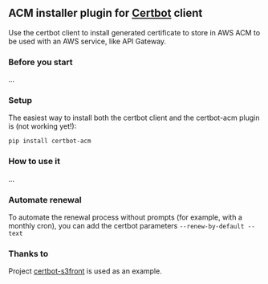 ## ACM installer plugin for [Certbot](https://certbot.eff.org/) client

Use the certbot client to install generated certificate to store
in AWS ACM to be used with an AWS service, like API Gateway.

### Before you start

...

### Setup

The easiest way to install both the certbot client and
the certbot-acm plugin is (not working yet!):
  ```
  pip install certbot-acm
  ```

### How to use it

...

### Automate renewal

To automate the renewal process without prompts (for example,
with a monthly cron), you can add the certbot parameters
`--renew-by-default --text`

### Thanks to

Project [certbot-s3front](https://github.com/dlapiduz/certbot-s3front) is
used as an example.
